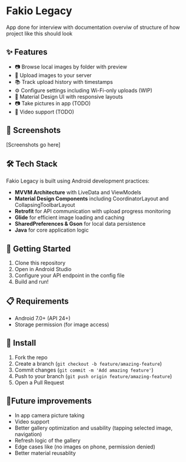 # Fakio Legacy

App done for interview with documentation overviw of structure of how project like this should look

## ✨ Features

- 📷 Browse local images by folder with preview
- 🚀 Upload images to your server 
- 📚 Track upload history with timestamps
- ⚙️ Configure settings including Wi-Fi-only uploads (WIP)
- 📱 Material Design UI with responsive layouts
- 📷 Take pictures in app (TODO)
- 🎥 Video support (TODO)

## 📱 Screenshots

[Screenshots go here]

## 🛠️ Tech Stack

Fakio Legacy is built using Android development practices:

- **MVVM Architecture** with LiveData and ViewModels
- **Material Design Components** including CoordinatorLayout and CollapsingToolbarLayout
- **Retrofit** for API communication with upload progress monitoring
- **Glide** for efficient image loading and caching
- **SharedPreferences & Gson** for local data persistence
- **Java** for core application logic

## 🚀 Getting Started

1. Clone this repository
2. Open in Android Studio
3. Configure your API endpoint in the config file
4. Build and run!

## 📋 Requirements

- Android 7.0+ (API 24+)
- Storage permission (for image access)

## 💾 Install

1. Fork the repo
2. Create a branch (`git checkout -b feature/amazing-feature`)
3. Commit changes (`git commit -m 'Add amazing feature'`)
4. Push to your branch (`git push origin feature/amazing-feature`)
5. Open a Pull Request

## 🔧Future improvements

- In app camera picture taking
- Video support
- Better gallery optimization and usability (tapping selected image, navigation)
- Refresh logic of the gallery
- Edge cases like (no images on phone, permission denied)
- Better material reusablity 
